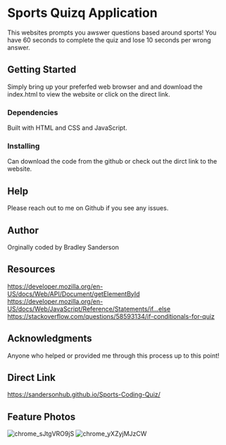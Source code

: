 # Sports Quizq   Application
This websites prompts you awswer questions based around sports! You have 60 seconds to complete the quiz and lose 10 seconds per wrong answer. 

## Getting Started
Simply bring up your preferfed web browser and and download the index.html to view the website or click on the direct link.

### Dependencies
Built with HTML and CSS and JavaScript.

### Installing
Can download the code from the github or check out the dirct link to the website.

## Help
Please reach out to me on Github if you see any issues.

## Author
Orginally coded by Bradley Sanderson

## Resources
https://developer.mozilla.org/en-US/docs/Web/API/Document/getElementById
https://developer.mozilla.org/en-US/docs/Web/JavaScript/Reference/Statements/if...else
https://stackoverflow.com/questions/58593134/if-conditionals-for-quiz


## Acknowledgments
Anyone who helped or provided me through this process up to this point!

## Direct Link
https://sandersonhub.github.io/Sports-Coding-Quiz/

## Feature Photos
![chrome_sJtgVRO9jS](https://github.com/SandersonHub/Sports-Coding-Quiz/assets/128574459/15fe3955-4517-40ce-9c43-5337bce7923c)
![chrome_yXZyjMJzCW](https://github.com/SandersonHub/Sports-Coding-Quiz/assets/128574459/da1a1eeb-c6af-4637-8010-2e6f661f8783)
